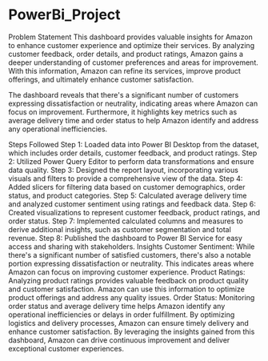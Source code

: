 # PowerBi_Project
Problem Statement
This dashboard provides valuable insights for Amazon to enhance customer experience and optimize their services. By analyzing customer feedback, order details, and product ratings, Amazon gains a deeper understanding of customer preferences and areas for improvement. With this information, Amazon can refine its services, improve product offerings, and ultimately enhance customer satisfaction.

The dashboard reveals that there's a significant number of customers expressing dissatisfaction or neutrality, indicating areas where Amazon can focus on improvement. Furthermore, it highlights key metrics such as average delivery time and order status to help Amazon identify and address any operational inefficiencies.

Steps Followed
Step 1: Loaded data into Power BI Desktop from the dataset, which includes order details, customer feedback, and product ratings.
Step 2: Utilized Power Query Editor to perform data transformations and ensure data quality.
Step 3: Designed the report layout, incorporating various visuals and filters to provide a comprehensive view of the data.
Step 4: Added slicers for filtering data based on customer demographics, order status, and product categories.
Step 5: Calculated average delivery time and analyzed customer sentiment using ratings and feedback data.
Step 6: Created visualizations to represent customer feedback, product ratings, and order status.
Step 7: Implemented calculated columns and measures to derive additional insights, such as customer segmentation and total revenue.
Step 8: Published the dashboard to Power BI Service for easy access and sharing with stakeholders.
Insights
Customer Sentiment: While there's a significant number of satisfied customers, there's also a notable portion expressing dissatisfaction or neutrality. This indicates areas where Amazon can focus on improving customer experience.
Product Ratings: Analyzing product ratings provides valuable feedback on product quality and customer satisfaction. Amazon can use this information to optimize product offerings and address any quality issues.
Order Status: Monitoring order status and average delivery time helps Amazon identify any operational inefficiencies or delays in order fulfillment. By optimizing logistics and delivery processes, Amazon can ensure timely delivery and enhance customer satisfaction.
By leveraging the insights gained from this dashboard, Amazon can drive continuous improvement and deliver exceptional customer experiences.
